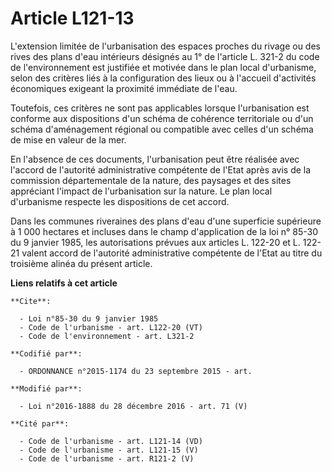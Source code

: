 # Article L121-13

L'extension limitée de l'urbanisation des espaces proches du rivage ou des rives des plans d'eau intérieurs désignés au 1° de
l'article L. 321-2 du code de l'environnement est justifiée et motivée dans le plan local d'urbanisme, selon des critères
liés à la configuration des lieux ou à l'accueil d'activités économiques exigeant la proximité immédiate de l'eau. 

Toutefois, ces critères ne sont pas applicables lorsque l'urbanisation est conforme aux dispositions d'un schéma de cohérence
territoriale ou d'un schéma d'aménagement régional ou compatible avec celles d'un schéma de mise en valeur de la mer. 

En l'absence de ces documents, l'urbanisation peut être réalisée avec l'accord de l'autorité administrative compétente de
l'Etat après avis de la commission départementale de la nature, des paysages et des sites appréciant l'impact de
l'urbanisation sur la nature. Le plan local d'urbanisme respecte les dispositions de cet accord. 

Dans les communes riveraines des plans d'eau d'une superficie supérieure à 1 000 hectares et incluses dans le champ
d'application de la loi n° 85-30 du 9 janvier 1985, les autorisations prévues aux articles L. 122-20 et L. 122-21 valent
accord de l'autorité administrative compétente de l'Etat au titre du troisième alinéa du présent article.

**Liens relatifs à cet article**

	**Cite**:

	  - Loi n°85-30 du 9 janvier 1985
	  - Code de l'urbanisme - art. L122-20 (VT)
	  - Code de l'environnement - art. L321-2

	**Codifié par**:

	  - ORDONNANCE n°2015-1174 du 23 septembre 2015 - art.

	**Modifié par**:

	  - Loi n°2016-1888 du 28 décembre 2016 - art. 71 (V)

	**Cité par**:

	  - Code de l'urbanisme - art. L121-14 (VD)
	  - Code de l'urbanisme - art. L121-15 (V)
	  - Code de l'urbanisme - art. R121-2 (V)

